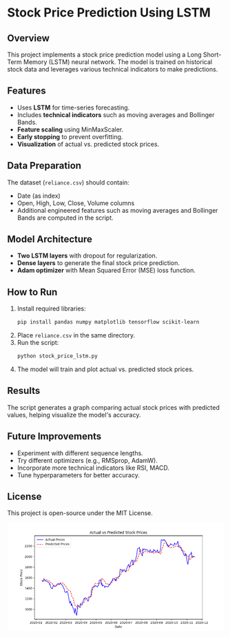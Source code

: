 # Stock Price Prediction Using LSTM

## Overview
This project implements a stock price prediction model using a Long Short-Term Memory (LSTM) neural network. The model is trained on historical stock data and leverages various technical indicators to make predictions.

## Features
- Uses **LSTM** for time-series forecasting.
- Includes **technical indicators** such as moving averages and Bollinger Bands.
- **Feature scaling** using MinMaxScaler.
- **Early stopping** to prevent overfitting.
- **Visualization** of actual vs. predicted stock prices.

## Data Preparation
The dataset (`reliance.csv`) should contain:
- Date (as index)
- Open, High, Low, Close, Volume columns
- Additional engineered features such as moving averages and Bollinger Bands are computed in the script.

## Model Architecture
- **Two LSTM layers** with dropout for regularization.
- **Dense layers** to generate the final stock price prediction.
- **Adam optimizer** with Mean Squared Error (MSE) loss function.

## How to Run
1. Install required libraries:
   ```sh
   pip install pandas numpy matplotlib tensorflow scikit-learn
   ```
2. Place `reliance.csv` in the same directory.
3. Run the script:
   ```sh
   python stock_price_lstm.py
   ```
4. The model will train and plot actual vs. predicted stock prices.

## Results
The script generates a graph comparing actual stock prices with predicted values, helping visualize the model's accuracy.

## Future Improvements
- Experiment with different sequence lengths.
- Try different optimizers (e.g., RMSprop, AdamW).
- Incorporate more technical indicators like RSI, MACD.
- Tune hyperparameters for better accuracy.

## License
This project is open-source under the MIT License.

![Stock Price Prediction](myplot.png)
